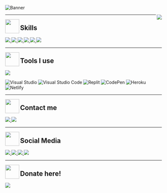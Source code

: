 ![Banner](https://i.imgur.com/uyy20GS.png)

<img align="right" src="https://discord.c99.nl/widget/theme-5/801950534680182784.png">

---

<img align="left" src="https://i.imgur.com/1pJ7r0H.png" widht="45" height="45">
<h2 align="left"> Skills </h2>

<a href="https://es.wikipedia.org/wiki/HTML5">
<img src="https://img.shields.io/badge/html5-%23E34F26.svg?style=for-the-badge&logo=html5&logoColor=white">
</a>

<a href="https://es.wikipedia.org/wiki/CSS">
<img src="https://img.shields.io/badge/css3-%231572B6.svg?style=for-the-badge&logo=css3&logoColor=white">
</a>

<a href="https://es.wikipedia.org/wiki/JavaScript">
<img src="https://img.shields.io/badge/javascript-%23323330.svg?style=for-the-badge&logo=javascript&logoColor=%23F7DF1E">
</a>

<a href="https://go.dev/">
<img src="https://img.shields.io/badge/go-%2300ADD8.svg?style=for-the-badge&logo=go&logoColor=white">
</a>

<a href="https://es.wikipedia.org/wiki/C_Sharp">
<img src="https://img.shields.io/badge/c%23-%23239120.svg?style=for-the-badge&logo=c-sharp&logoColor=white">
</a>

<a href="https://www.python.org/">
<img src="https://img.shields.io/badge/python-3670A0?style=for-the-badge&logo=python&logoColor=ffdd54">
</a>



---

<img align="left" src="https://i.imgur.com/1pJ7r0H.png" widht="45" height="45">
<h2 align="left"> Tools I use </h2>

<a href="https://www.adobe.com/">
<img src="https://img.shields.io/badge/adobe%20photoshop-%2331A8FF.svg?style=for-the-badge&logo=adobe%20photoshop&logoColor=white">
</a>

![Visual Studio](https://img.shields.io/badge/Visual%20Studio-5C2D91.svg?style=for-the-badge&logo=visual-studio&logoColor=white)
![Visual Studio Code](https://img.shields.io/badge/Visual%20Studio%20Code-0078d7.svg?style=for-the-badge&logo=visual-studio-code&logoColor=white)
![Replit](https://img.shields.io/badge/Replit-DD1200?style=for-the-badge&logo=Replit&logoColor=white)
![CodePen](https://img.shields.io/badge/CodePen-white?style=for-the-badge&logo=codepen&logoColor=black)
![Heroku](https://img.shields.io/badge/heroku-%23430098.svg?style=for-the-badge&logo=heroku&logoColor=white)
![Netlify](https://img.shields.io/badge/netlify-%23000000.svg?style=for-the-badge&logo=netlify&logoColor=#00C7B7)

---

<img align="left" src="https://i.imgur.com/1pJ7r0H.png" widht="45" height="45">
<h2 align="left"> Contact me </h2>

<a href="https://bin.sx/WmYuFaDwLS">
<img src="https://img.shields.io/badge/Gmail-D14836?style=for-the-badge&logo=gmail&logoColor=white">
</a>

<a href="https://discord.gg/hQ8VVp2Xv5">
<img src="https://img.shields.io/badge/%3CPandaxyz Server%3E-%237289DA.svg?style=for-the-badge&logo=discord&logoColor=white">
</a>

---

<img align="left" src="https://i.imgur.com/1pJ7r0H.png" widht="45" height="45">
<h2 align="left"> Social Media </h2>

<a href="https://www.youtube.com/channel/UC3DgFR_Tcgpnjn1LOfIM6Ig">
<img src="https://img.shields.io/badge/YouTube-%23FF0000.svg?style=for-the-badge&logo=YouTube&logoColor=white">
</a>

<a href="https://instagram.com/_Pandaxyz/">
<img src="https://img.shields.io/badge/Instagram-%23E4405F.svg?style=for-the-badge&logo=Instagram&logoColor=white">
</a>

<a href="https://bin.sx/jlcIKSgi9p">
<img src="https://img.shields.io/badge/epicgames-%23313131.svg?style=for-the-badge&logo=epicgames&logoColor=white">
</a>

<a href="https://www.tiktok.com/@pandaxyz_oficial/">
<img src="https://img.shields.io/badge/TikTok-%23000000.svg?style=for-the-badge&logo=TikTok&logoColor=white">
</a>





---

<img align="left" src="https://i.imgur.com/FzcevQH.png" widht="45" height="45">
<h2 align="left"> Donate here! </h2>

<a href="https://paypal.me/pandaxyzxd">
<img src="https://img.shields.io/badge/PayPal-00457C?style=for-the-badge&logo=paypal&logoColor=white">
</a>





